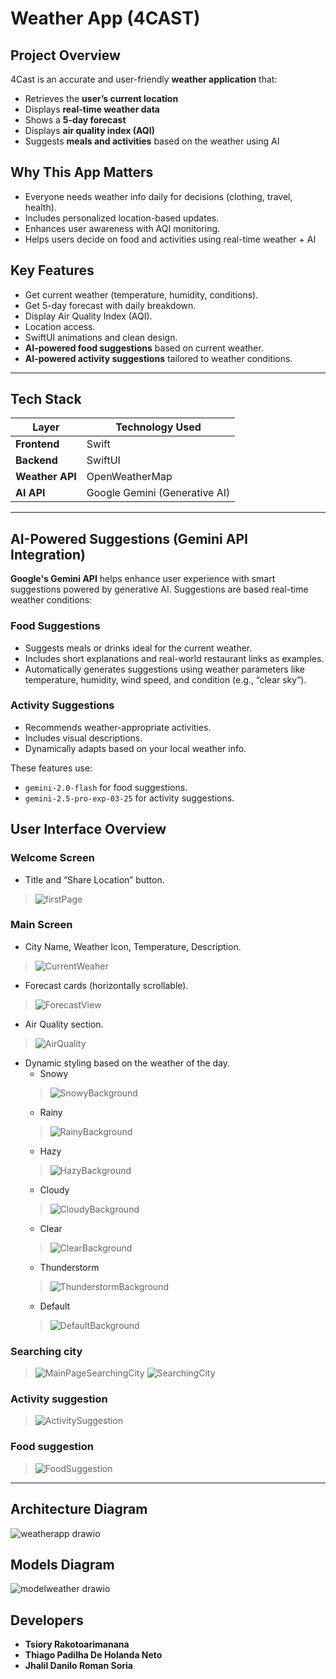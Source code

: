 # Weather App (4CAST)

## Project Overview
4Cast is an accurate and user-friendly **weather application** that:
- Retrieves the **user’s current location**
- Displays **real-time weather data**
- Shows a **5-day forecast**
- Displays **air quality index (AQI)**
- Suggests **meals and activities** based on the weather using AI

##  Why This App Matters
- Everyone needs weather info daily for decisions (clothing, travel, health).
- Includes personalized location-based updates.
- Enhances user awareness with AQI monitoring.
- Helps users decide on food and activities using real-time weather + AI

## Key Features
- Get current weather (temperature, humidity, conditions).
- Get 5-day forecast with daily breakdown.
- Display Air Quality Index (AQI).
- Location access.
- SwiftUI animations and clean design.
- **AI-powered food suggestions** based on current weather.
- **AI-powered activity suggestions** tailored to weather conditions.
  
---

## Tech Stack

| Layer          | Technology Used            |
|----------------|----------------------------|
| **Frontend**   | Swift                      |
| **Backend**    | SwiftUI                    |
| **Weather API**| OpenWeatherMap             |
| **AI API**     | Google Gemini (Generative AI) |

---

## AI-Powered Suggestions (Gemini API Integration)

**Google's Gemini API** helps enhance user experience with smart suggestions powered by generative AI. Suggestions are based real-time weather conditions:

### Food Suggestions
- Suggests meals or drinks ideal for the current weather.
- Includes short explanations and real-world restaurant links as examples.
- Automatically generates suggestions using weather parameters like temperature, humidity, wind speed, and condition (e.g., “clear sky”).

### Activity Suggestions
- Recommends weather-appropriate activities.
- Includes visual descriptions.
- Dynamically adapts based on your local weather info.

These features use:
- `gemini-2.0-flash` for food suggestions.
- `gemini-2.5-pro-exp-03-25` for activity suggestions.

## User Interface Overview

### Welcome Screen
- Title and “Share Location” button.
> ![firstPage](https://github.com/user-attachments/assets/04f9df28-1cc5-4bc5-a527-2f16da0ef4a2)

### Main Screen
- City Name, Weather Icon, Temperature, Description.
> ![CurrentWeaher](https://github.com/user-attachments/assets/fb9c2ff7-0a8a-430f-876f-4532276380fe)

- Forecast cards (horizontally scrollable).
> ![ForecastView](https://github.com/user-attachments/assets/9d12663d-3517-453e-a548-16c8bb94365c)

- Air Quality section.
> ![AirQuality](https://github.com/user-attachments/assets/eacaceee-8282-43a6-969a-779853da9df6)

- Dynamic styling based on the weather of the day.
  - Snowy
  >![SnowyBackground](https://github.com/user-attachments/assets/8e111442-ac6b-4a1e-99bf-1042b46de358)
  - Rainy
  >![RainyBackground](https://github.com/user-attachments/assets/2d7171f2-d90f-4520-b20b-c7adc41bd701)
  - Hazy
  >![HazyBackground](https://github.com/user-attachments/assets/5795d86a-27c7-42b9-b556-3ddaeb817d28)
  - Cloudy
  >![CloudyBackground](https://github.com/user-attachments/assets/004b4bf5-38cd-4145-b1d1-bb633b053235)
  - Clear
  >![ClearBackground](https://github.com/user-attachments/assets/175d3b33-79ea-47f6-95ae-4dc6d706f597)
  - Thunderstorm
  >![ThunderstormBackground](https://github.com/user-attachments/assets/75ec0582-2185-44c5-84b2-bdc502a8fd3c)
  - Default
  >![DefaultBackground](https://github.com/user-attachments/assets/2c93549c-94c6-433e-8627-c721fbc5385c)

### Searching city
>![MainPageSearchingCity](https://github.com/user-attachments/assets/6344fe73-afc3-4bd2-9b6f-00419ec57785)
>![SearchingCity](https://github.com/user-attachments/assets/13a3133c-4270-4444-a710-1e0481ed0e49)

### Activity suggestion 
>![ActivitySuggestion](https://github.com/user-attachments/assets/2eb08024-de3a-4e28-9e24-85ef0cec9bb2)

### Food suggestion 
>![FoodSuggestion](https://github.com/user-attachments/assets/412de197-f7dc-45b9-ba38-9d01ab7698ac)

---

## Architecture Diagram
![weatherapp drawio](https://github.com/user-attachments/assets/4c687f2c-e73a-4620-bd89-0a504bfafa9c)

## Models Diagram
![modelweather drawio](https://github.com/user-attachments/assets/aeb1e45e-94e7-481e-8ca7-af4859ed2f46)


## Developers 
- **Tsiory Rakotoarimanana**  
- **Thiago Padilha De Holanda Neto**
- **Jhalil Danilo Roman Soria**  
 


